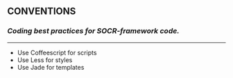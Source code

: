 ## CONVENTIONS
### *Coding best practices for  SOCR-framework code.*
***

* Use Coffeescript for scripts
* Use Less for styles
* Use Jade for templates

